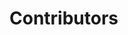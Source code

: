 <script setup>
import { VPTeamMembers } from "vitepress/theme";

const members = [
	{
		avatar: "https://www.github.com/alexandretrotel.png",
		name: "Alexandre Trotel",
		title: "Author",
		links: [
			{ icon: "github", link: "https://github.com/alexandretrotel" },
			{ icon: "x", link: "https://x.com/alexandretrotel" },
		],
	},
	{
		avatar: "https://www.github.com/wfelipe99.png",
		name: "Wevelly Felipe",
		title: "Contributor",
		links: [{ icon: "github", link: "https://github.com/wfelipe99" }],
	},
];
</script>

# Contributors

<VPTeamMembers size="small" :members="members" />

